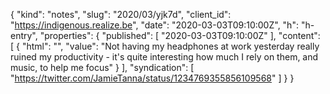 {
  "kind": "notes",
  "slug": "2020/03/yjk7d",
  "client_id": "https://indigenous.realize.be",
  "date": "2020-03-03T09:10:00Z",
  "h": "h-entry",
  "properties": {
    "published": [
      "2020-03-03T09:10:00Z"
    ],
    "content": [
      {
        "html": "",
        "value": "Not having my headphones at work yesterday really ruined my productivity - it's quite interesting how much I rely on them, and music, to help me focus"
      }
    ],
    "syndication": [
      "https://twitter.com/JamieTanna/status/1234769355856109568"
    ]
  }
}
